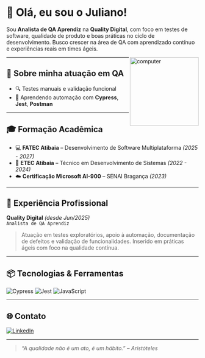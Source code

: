 # 👋 Olá, eu sou o Juliano!

Sou **Analista de QA Aprendiz** na **Quality Digital**, com foco em testes de software, qualidade de produto e boas práticas no ciclo de desenvolvimento. Busco crescer na área de QA com aprendizado contínuo e experiências reais em times ágeis.

<img src="https://raw.githubusercontent.com/MicaelliMedeiros/micaellimedeiros/master/image/computer-illustration.png" alt="computer" width="180" align="right">

---

## 🧪 Sobre minha atuação em QA

- 🔍 Testes manuais e validação funcional
- 🧪 Aprendendo automação com **Cypress**, **Jest**, **Postman**

---

## 🎓 Formação Acadêmica

- 💻 **FATEC Atibaia** – Desenvolvimento de Software Multiplataforma *(2025 - 2027)*  
- 🏫 **ETEC Atibaia** – Técnico em Desenvolvimento de Sistemas *(2022 - 2024)*  
- ☁️ **Certificação Microsoft AI-900** – SENAI Bragança *(2023)*

---

## 💼 Experiência Profissional

**Quality Digital** *(desde Jun/2025)*  
`Analista de QA Aprendiz`  
> Atuação em testes exploratórios, apoio à automação, documentação de defeitos e validação de funcionalidades. Inserido em práticas ágeis com foco na qualidade contínua.

---

## 📦 Tecnologias & Ferramentas

![Cypress](https://img.shields.io/badge/-Cypress-17202C?style=for-the-badge&logo=cypress)
![Jest](https://img.shields.io/badge/-Jest-C21325?style=for-the-badge&logo=jest&logoColor=white)
![JavaScript](https://img.shields.io/badge/-JavaScript-F7DF1E?style=for-the-badge&logo=javascript&logoColor=black)

---

## 🌐 Contato

[![LinkedIn](https://img.shields.io/badge/-LinkedIn-%230077B5?style=for-the-badge&logo=linkedin&logoColor=white)](https://www.linkedin.com/in/sntooosk)

---

> *“A qualidade não é um ato, é um hábito.” – Aristóteles*